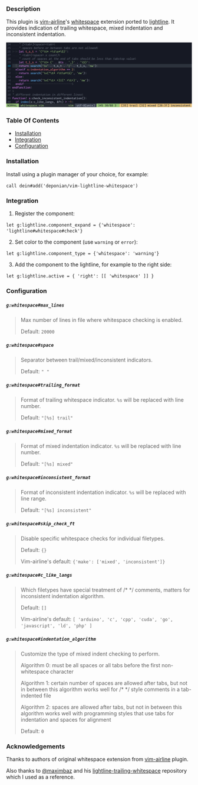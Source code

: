 ### Description

This plugin is [vim-airline](https://github.com/vim-airline/vim-airline)'s [whitespace](https://github.com/vim-airline/vim-airline#whitespace) extension ported to [lightline](https://github.com/itchyny/lightline.vim). It provides indication of trailing whitespace, mixed indentation and inconsistent indentation.

![screenshot](./screenshot.png)

### Table Of Contents

- [Installation](#installation)
- [Integration](#integration)
- [Configuration](#configuration)

### Installation

Install using a plugin manager of your choice, for example:

```viml
call dein#add('deponian/vim-lightline-whitespace')
```

### Integration

1. Register the component:

```viml
let g:lightline.component_expand = {'whitespace': 'lightline#whitespace#check'}
```

2. Set color to the component (use `warning` or `error`):

```viml
let g:lightline.component_type = {'whitespace': 'warning'}
```

3. Add the component to the lightline, for example to the right side:

```viml
let g:lightline.active = { 'right': [[ 'whitespace' ]] }
```

### Configuration

##### `g:whitespace#max_lines`
> Max number of lines in file where whitespace checking is enabled.
>
> Default: `20000`

##### `g:whitespace#space`
> Separator between trail/mixed/inconsistent indicators.
>
> Default: `" "`

##### `g:whitespace#trailing_format`
> Format of trailing whitespace indicator. `%s` will be replaced with line number.
>
> Default: `"[%s] trail"`

##### `g:whitespace#mixed_format`
> Format of mixed indentation indicator. `%s` will be replaced with line number.
>
> Default: `"[%s] mixed"`

##### `g:whitespace#inconsistent_format`
> Format of inconsistent indentation indicator. `%s` will be replaced with line range.
>
> Default: `"[%s] inconsistent"`

##### `g:whitespace#skip_check_ft`
> Disable specific whitespace checks for individual filetypes.
>
> Default: `{}`
>
> Vim-airline's default: `{'make': ['mixed', 'inconsistent']}`

##### `g:whitespace#c_like_langs`
> Which filetypes have special treatment of /* */ comments, matters for inconsistent indentation algorithm.
>
> Default: `[]`
>
> Vim-airline's default: `[ 'arduino', 'c', 'cpp', 'cuda', 'go', 'javascript', 'ld', 'php' ]`

##### `g:whitespace#indentation_algorithm`
> Customize the type of mixed indent checking to perform.
>
> Algorithm 0: must be all spaces or all tabs before the first non-whitespace character
>
> Algorithm 1: certain number of spaces are allowed after tabs, but not in between this algorithm works well for /* */ style comments in a tab-indented file
>
> Algorithm 2: spaces are allowed after tabs, but not in between this algorithm works well with programming styles that use tabs for indentation and spaces for alignment
>
> Default: `0`

### Acknowledgements
Thanks to authors of original whitespace extension from [vim-airline](https://github.com/vim-airline/vim-airline) plugin.

Also thanks to [@maximbaz](https://github.com/maximbaz) and his [lightline-trailing-whitespace](https://github.com/maximbaz/lightline-trailing-whitespace) repository which I used as a reference.

